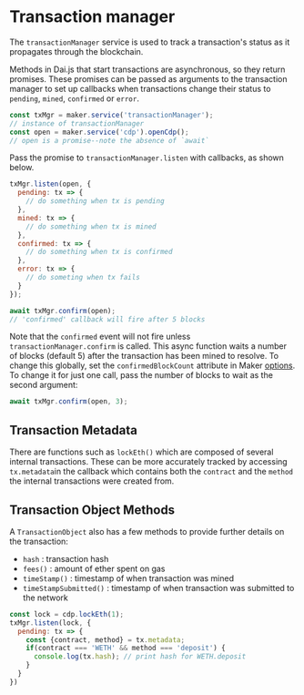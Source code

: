 # Transaction manager

The `transactionManager` service is used to track a transaction's status as it propagates through the blockchain.

Methods in Dai.js that start transactions are asynchronous, so they return promises. These promises can be passed as arguments to the transaction manager to set up callbacks when transactions change their status to `pending`, `mined`, `confirmed` or `error`.

```javascript
const txMgr = maker.service('transactionManager');
// instance of transactionManager
const open = maker.service('cdp').openCdp();
// open is a promise--note the absence of `await`
```

Pass the promise to `transactionManager.listen` with callbacks, as shown below.

```javascript
txMgr.listen(open, {
  pending: tx => {
    // do something when tx is pending
  },
  mined: tx => {
    // do something when tx is mined
  },
  confirmed: tx => {
    // do something when tx is confirmed       
  },
  error: tx => {
    // do someting when tx fails
  }
});

await txMgr.confirm(open); 
// 'confirmed' callback will fire after 5 blocks
```

Note that the `confirmed` event will not fire unless `transactionManager.confirm` is called. This async function waits a number of blocks \(default 5\) after the transaction has been mined to resolve. To change this globally, set the `confirmedBlockCount` attribute in Maker [options](../maker/#options). To change it for just one call, pass the number of blocks to wait as the second argument:

```javascript
await txMgr.confirm(open, 3);
```

## Transaction Metadata

There are functions such as `lockEth()` which are composed of several internal transactions. These can be more accurately tracked by accessing `tx.metadata`in the callback which contains both the `contract` and the `method` the internal transactions were created from.

## Transaction Object Methods

A `TransactionObject` also has a few methods to provide further details on the transaction:

* `hash` : transaction hash
* `fees()` : amount of ether spent on gas
* `timeStamp()` : timestamp of when transaction was mined
* `timeStampSubmitted()` : timestamp of when transaction was submitted to the network

```javascript
const lock = cdp.lockEth(1);
txMgr.listen(lock, {
  pending: tx => {
    const {contract, method} = tx.metadata;
    if(contract === 'WETH' && method === 'deposit') {
      console.log(tx.hash); // print hash for WETH.deposit
    }
  }
})
```

